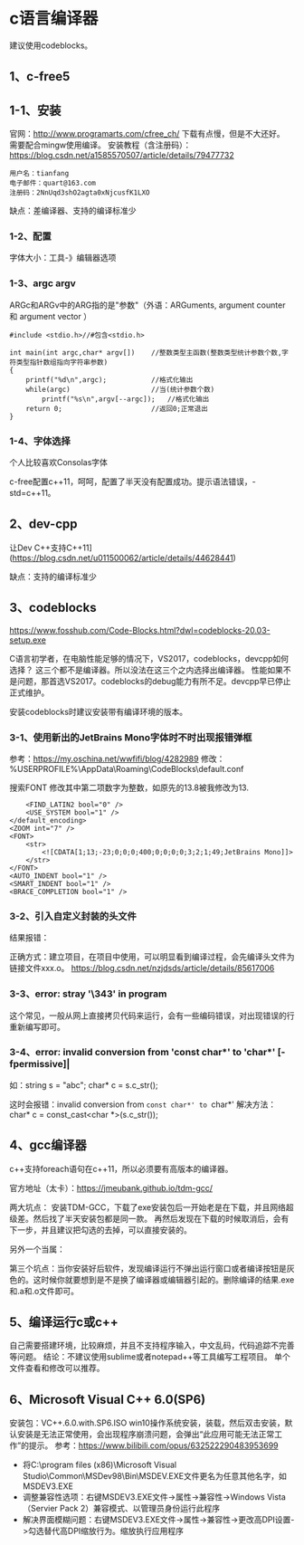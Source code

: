 # c语言编译器

建议使用codeblocks。

## 1、c-free5
## 1-1、安装
官网：http://www.programarts.com/cfree_ch/
下载有点慢，但是不大还好。
需要配合mingw使用编译。
安装教程（含注册码）：https://blog.csdn.net/a1585570507/article/details/79477732
```
用户名：tianfang
电子邮件：quart@163.com
注册码：2NnUqd3shO2agta0xNjcusfK1LXO
```
缺点：差编译器、支持的编译标准少


### 1-2、配置
字体大小：工具-》编辑器选项


### 1-3、argc argv
ARGc和ARGv中的ARG指的是"参数"（外语：ARGuments, argument counter 和 argument vector ）

```
#include <stdio.h>//#包含<stdio.h>
 
int main(int argc,char* argv[])    //整数类型主函数(整数类型统计参数个数,字符类型指针数组指向字符串参数)
{
    printf("%d\n",argc);           //格式化输出
    while(argc)                    //当(统计参数个数)
        printf("%s\n",argv[--argc]);   //格式化输出
    return 0;                      //返回0;正常退出
}
```

### 1-4、字体选择
个人比较喜欢Consolas字体

c-free配置c++11，呵呵，配置了半天没有配置成功。提示语法错误，-std=c++11。

## 2、dev-cpp
让Dev C++支持C++11](https://blog.csdn.net/u011500062/article/details/44628441)

缺点：支持的编译标准少

## 3、codeblocks
https://www.fosshub.com/Code-Blocks.html?dwl=codeblocks-20.03-setup.exe

C语言初学者，在电脑性能足够的情况下，VS2017，codeblocks，devcpp如何选择？
这三个都不是编译器。所以没法在这三个之内选择出编译器。
性能如果不是问题，那首选VS2017。codeblocks的debug能力有所不足。devcpp早已停止正式维护。


安装codeblocks时建议安装带有编译环境的版本。

### 3-1、使用新出的JetBrains Mono字体时不时出现报错弹框
参考：https://my.oschina.net/wwfifi/blog/4282989
修改：%USERPROFILE%\AppData\Roaming\CodeBlocks\default.conf

搜索FONT
修改其中第二项数字为整数，如原先的13.8被我修改为13.

```
	<FIND_LATIN2 bool="0" />
	<USE_SYSTEM bool="1" />
</default_encoding>
<ZOOM int="7" />
<FONT>
	<str>
		<![CDATA[1;13;-23;0;0;0;400;0;0;0;0;3;2;1;49;JetBrains Mono]]>
	</str>
</FONT>
<AUTO_INDENT bool="1" />
<SMART_INDENT bool="1" />
<BRACE_COMPLETION bool="1" />
```

### 3-2、引入自定义封装的头文件
结果报错：

正确方式：建立项目，在项目中使用，可以明显看到编译过程，会先编译头文件为链接文件xxx.o。
https://blog.csdn.net/nzjdsds/article/details/85617006


### 3-3、error: stray '\343' in program
这个常见，一般从网上直接拷贝代码来运行，会有一些编码错误，对出现错误的行重新编写即可。

### 3-4、error: invalid conversion from 'const char*' to 'char*' [-fpermissive]|
如：string s = "abc";
    char* c = s.c_str();

这时会报错：invalid conversion from `const char*' to `char*'
解决方法： char* c = const_cast<char *>(s.c_str());

## 4、gcc编译器
c++支持foreach语句在c++11，所以必须要有高版本的编译器。

官方地址（太卡）：https://jmeubank.github.io/tdm-gcc/

两大坑点：
安装TDM-GCC，下载了exe安装包后一开始老是在下载，并且网络超级差。然后找了半天安装包都是同一款。
再然后发现在下载的时候取消后，会有下一步，并且建议把勾选的去掉，可以直接安装的。

另外一个当属：

第三个坑点：当你安装好后软件，发现编译运行不弹出运行窗口或者编译按钮是灰色的。这时候你就要想到是不是换了编译器或编辑器引起的。删除编译的结果.exe和.a和.o文件即可。

## 5、编译运行c或c++
自己需要搭建环境，比较麻烦，并且不支持程序输入，中文乱码，代码追踪不完善等问题。
结论：不建议使用sublime或者notepad++等工具编写工程项目。
单个文件查看和修改可以推荐。

## 6、Microsoft Visual C++ 6.0(SP6)
安装包：VC++.6.0.with.SP6.ISO
win10操作系统安装，装载，然后双击安装，默认安装是无法正常使用，会出现程序崩溃问题，会弹出“此应用可能无法正常工作”的提示。
参考：https://www.bilibili.com/opus/632522290483953699

- 将C:\program files (x86)\Microsoft Visual Studio\Common\MSDev98\Bin\MSDEV.EXE文件更名为任意其他名字，如MSDEV3.EXE
- 调整兼容性选项：右键MSDEV3.EXE文件->属性->兼容性->Windows Vista（Servier Pack 2）兼容模式、以管理员身份运行此程序
- 解决界面模糊问题：右键MSDEV3.EXE文件->属性->兼容性->更改高DPI设置->勾选替代高DPI缩放行为。缩放执行应用程序





